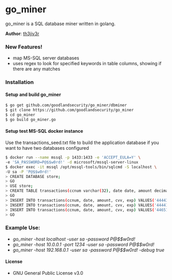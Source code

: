 # go_miner
go_miner is a SQL database miner written in golang. 

**Author**: [th3jiv3r][twitter]

### New Features!
  - map MS-SQL server databases
  - uses regex to look for specified keywords in table columns, showing if there are any matches

### Installation
#### Setup and build go_miner
```sh
$ go get github.com/goodlandsecurity/go_miner/dbminer
$ git clone https://github.com/goodlandsecurity/go_miner
$ cd go_miner
$ go build go_miner.go
```
#### Setup test MS-SQL docker instance
Use the transactions_seed.txt file to build the application database if you want to have two databases configured
```sh
$ docker run --name mssql -p 1433:1433 -e 'ACCEPT_EULA=Y' \
-e 'SA_PASSWORD=P@$$w0rd!' -d microsoft/mssql-server-linux
$ docker exec -it mssql /opt/mssql-tools/bin/sqlcmd -S localhost \
-U sa -P 'P@$$w0rd!'
> CREATE DATABASE store;
> GO
> USE store;
> CREATE TABLE transactions(ccnum varchar(32), date date, amount decimal(7,2),cvv char(4), exp date);
> GO
> INSERT INTO transactions(ccnum, date, amount, cvv, exp) VALUES('4444333322221111', '2019-01-05', 100.12, '1234', '2020-09-01');
> INSERT INTO transactions(ccnum, date, amount, cvv, exp) VALUES('4444123456789012', '2019-01-07', 2400.18, '5544', '2021-02-01');
> INSERT INTO transactions(ccnum, date, amount, cvv, exp) VALUES('4465122334455667', '2019-01-29', 1450.87, '9876', '2020-06-01');
> GO
```
### Example Use:  
  - *go_miner -host localhost -user sa -password P@$$w0rd!*
  - *go_miner -host 10.0.0.1 -port 1234 -user sa -password P@$$w0rd!*
  - *go_miner -host 192.168.0.1 -user sa -password P@$$w0rd! -debug true* 

#### License
  - GNU General Public License v3.0


[twitter]: <https://twitter.com/th3_jiv3r>
